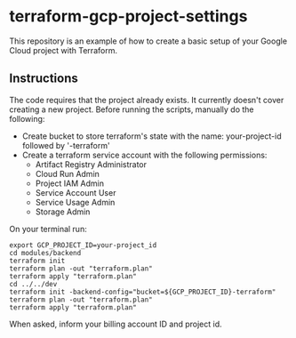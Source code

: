 # terraform-gcp-project-settings

This repository is an example of how to create a basic setup of your Google Cloud project with Terraform.


## Instructions

The code requires that the project already exists. It currently doesn't cover creating a new project.
Before running the scripts, manually do the following:

- Create bucket to store terraform's state with the name: your-project-id followed by '-terraform'
- Create a terraform service account with the following permissions:
  - Artifact Registry Administrator
  - Cloud Run Admin
  - Project IAM Admin
  - Service Account User
  - Service Usage Admin
  - Storage Admin


On your terminal run:

```
export GCP_PROJECT_ID=your-project_id
cd modules/backend
terraform init
terraform plan -out "terraform.plan"
terraform apply "terraform.plan"
cd ../../dev
terraform init -backend-config="bucket=${GCP_PROJECT_ID}-terraform"
terraform plan -out "terraform.plan"
terraform apply "terraform.plan"
```

When asked, inform your billing account ID and project id.